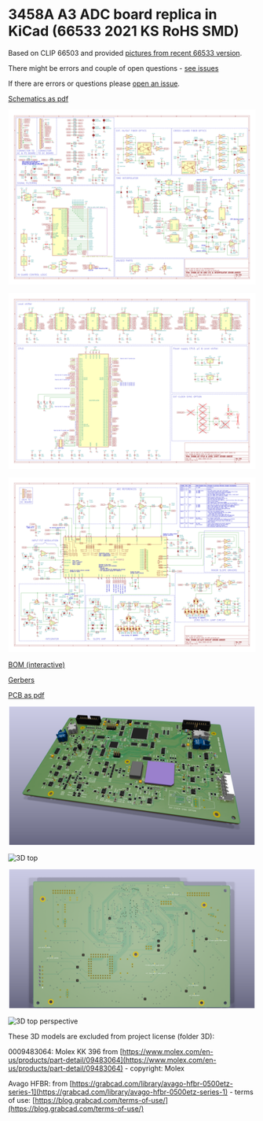 # 3458A A3 ADC board replica in KiCad (66533 2021 KS RoHS SMD)

Based on CLIP 66503 and provided [pictures from recent 66533 version](Pictures/ "pictures from recent 66533 version").

There might be errors and couple of open questions - [see issues](https://github.com/EleDes/3458A-A3-66533-2021-KS-RoHS-SMD-KiCad/issues/ "see issues")

If there are errors or questions please [open an issue](https://github.com/EleDes/3458A-A3-66533-2021-KS-RoHS-SMD-KiCad/issues/new).

[Schematics as pdf](3458A%20A3%2066533%202021%20KS%20SMD%20-%20Schematics.pdf?raw=true "Schematics as pdf")

![Schematics p.1](https://raw.githubusercontent.com/EleDes/3458A-A3-66533-2021-KS-RoHS-SMD-KiCad/refs/heads/main/3458A%20A3%2066533%202021%20KS%20SMD%20-%20Schematics%20p1.png "Schematics p.1")

![Schematics p.1.1](https://raw.githubusercontent.com/EleDes/3458A-A3-66533-2021-KS-RoHS-SMD-KiCad/refs/heads/main/3458A%20A3%2066533%202021%20KS%20SMD%20-%20Schematics%20p1.1.png "Schematics p.1.1")

![Schematics p.2](https://raw.githubusercontent.com/EleDes/3458A-A3-66533-2021-KS-RoHS-SMD-KiCad/refs/heads/main/3458A%20A3%2066533%202021%20KS%20SMD%20-%20Schematics%20p2.png "Schematics p.2")

[BOM (interactive)](https://htmlpreview.github.io/?https://github.com/EleDes/3458A-A3-66533-2021-KS-RoHS-SMD-KiCad/blob/main/ibom.html "BOM (interactive)")

[Gerbers](gerber_to_order/ "Gerbers")

[PCB as pdf](3458A%20A3%2066533%202021%20KS%20SMD%20-%20PCB.pdf?raw=true "PCB as pdf")

![3D top angled](3458A%20A3%2066533%202021%20KS%20SMD%20-%203D%20top%20angled.png?raw=true "3D top angled")

![3D top](3458A%20A3%2066533%202021%20KS%20SMD%20-%203D%20top.png?raw=true "3D top")

![3D bottom](3458A%20A3%2066533%202021%20KS%20SMD%20-%203D%20bottom.png?raw=true "3D bottom")

![3D top perspective](3458A%20A3%2066533%202021%20KS%20SMD%20-%203D%20top%20perspective.png?raw=true "3D top perspective")




These 3D models are excluded from project license (folder 3D):

0009483064: Molex KK 396 from [https://www.molex.com/en-us/products/part-detail/09483064](https://www.molex.com/en-us/products/part-detail/09483064) - copyright: Molex 

Avago HFBR: from [https://grabcad.com/library/avago-hfbr-0500etz-series-1](https://grabcad.com/library/avago-hfbr-0500etz-series-1) - terms of use: [https://blog.grabcad.com/terms-of-use/](https://blog.grabcad.com/terms-of-use/)